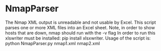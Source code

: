 # NmapParser
The Nmap XML output is unreadable and not usable by Excel. This script parses one or more XML files into an Excel
sheet. Note, in order to show hosts that are down, nmap should run with the -v flag In order to run this xlswriter
must be installed: pip install xlsxwriter. Usage of the script is: python NmapParser.py nmap1.xml nmap2.xml
